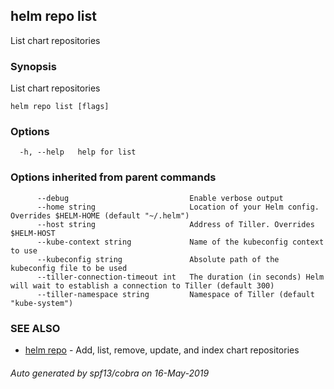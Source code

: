 ## helm repo list

List chart repositories

### Synopsis

List chart repositories

```
helm repo list [flags]
```

### Options

```
  -h, --help   help for list
```

### Options inherited from parent commands

```
      --debug                           Enable verbose output
      --home string                     Location of your Helm config. Overrides $HELM-HOME (default "~/.helm")
      --host string                     Address of Tiller. Overrides $HELM-HOST
      --kube-context string             Name of the kubeconfig context to use
      --kubeconfig string               Absolute path of the kubeconfig file to be used
      --tiller-connection-timeout int   The duration (in seconds) Helm will wait to establish a connection to Tiller (default 300)
      --tiller-namespace string         Namespace of Tiller (default "kube-system")
```

### SEE ALSO

* [helm repo](../../docs/helm/#helm-repo)	 - Add, list, remove, update, and index chart repositories

###### Auto generated by spf13/cobra on 16-May-2019
